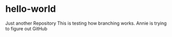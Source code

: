 # hello-world
Just another Repository
This is testing how branching works.
Annie is trying to figure out GitHub
